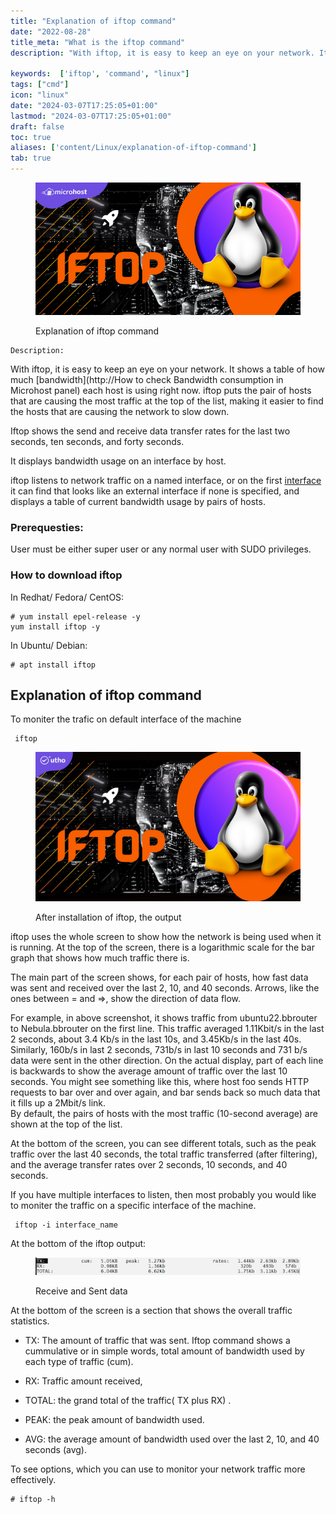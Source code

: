 ```yaml
---
title: "Explanation of iftop command"
date: "2022-08-28"
title_meta: "What is the iftop command"
description: "With iftop, it is easy to keep an eye on your network. It shows a table of how much [bandwidth]. How to check Bandwidth consumption in Microhost panel) each host is using right now. iftop puts the pair of hosts that are causing the most traffic at the top of the list, making it easier to find the hosts that are causing the network to slow down."

keywords:  ['iftop', 'command', "linux"]
tags: ["cmd"]
icon: "linux"
date: "2024-03-07T17:25:05+01:00"
lastmod: "2024-03-07T17:25:05+01:00" 
draft: false
toc: true
aliases: ['content/Linux/explanation-of-iftop-command']
tab: true
---
```


<figure>

![Explanation of iftop command](images/iftop-1.png)

<figcaption>

Explanation of iftop command

</figcaption>

</figure>

```
Description:
```
With iftop, it is easy to keep an eye on your network. It shows a table of how much [bandwidth](http://How to check Bandwidth consumption in Microhost panel) each host is using right now. iftop puts the pair of hosts that are causing the most traffic at the top of the list, making it easier to find the hosts that are causing the network to slow down.

Iftop shows the send and receive data transfer rates for the last two seconds, ten seconds, and forty seconds.

It displays bandwidth usage on an interface by host.

iftop listens to network traffic on a named interface, or on the first [interface](https://en.wikipedia.org/wiki/Interface_(computing)#:~:text=In%20computing%2C%20an%20interface%20is,humans%2C%20and%20combinations%20of%20these.) it can find that looks like an external interface if none is specified, and displays a table of current bandwidth usage by pairs of hosts.

### Prerequesties:

User must be either super user or any normal user with SUDO privileges.

### How to download iftop

In Redhat/ Fedora/ CentOS:

```
# yum install epel-release -y  
yum install iftop -y 
```

In Ubuntu/ Debian:

```
# apt install iftop 
```

## Explanation of iftop command

To moniter the trafic on default interface of the machine

```
 iftop 
```

<figure>

![After installation of iftop, the output](images/iftop.jpg)

<figcaption>

After installation of iftop, the output

</figcaption>

</figure>

iftop uses the whole screen to show how the network is being used when it is running. At the top of the screen, there is a logarithmic scale for the bar graph that shows how much traffic there is.

The main part of the screen shows, for each pair of hosts, how fast data was sent and received over the last 2, 10, and 40 seconds. Arrows, like the ones between = and =>, show the direction of data flow.

For example, in above screenshot, it shows traffic from ubuntu22.bbrouter to Nebula.bbrouter on the first line. This traffic averaged 1.11Kbit/s in the last 2 seconds, about 3.4 Kb/s in the last 10s, and 3.45Kb/s in the last 40s. Similarly, 160b/s in last 2 seconds, 731b/s in last 10 seconds and 731 b/s data were sent in the other direction. On the actual display, part of each line is backwards to show the average amount of traffic over the last 10 seconds. You might see something like this, where host foo sends HTTP requests to bar over and over again, and bar sends back so much data that it fills up a 2Mbit/s link.  
By default, the pairs of hosts with the most traffic (10-second average) are shown at the top of the list.

At the bottom of the screen, you can see different totals, such as the peak traffic over the last 40 seconds, the total traffic transferred (after filtering), and the average transfer rates over 2 seconds, 10 seconds, and 40 seconds.

If you have multiple interfaces to listen, then most probably you would like to moniter the traffic on a specific interface of the machine.

```
 iftop -i interface_name 
```

At the bottom of the iftop output:

<figure>

![Receive and Sent data ](images/iftop.bottom.jpg)

<figcaption>

Receive and Sent data

</figcaption>

</figure>

At the bottom of the screen is a section that shows the overall traffic statistics.

- TX: The amount of traffic that was sent. Iftop command shows a cummulative or in simple words, total amount of bandwidth used by each type of traffic (cum).

- RX: Traffic amount received,

- TOTAL: the grand total of the traffic( TX plus RX) .

- PEAK: the peak amount of bandwidth used.

- AVG: the average amount of bandwidth used over the last 2, 10, and 40 seconds (avg).

To see options, which you can use to monitor your network traffic more effectively.

```
# iftop -h 
```
